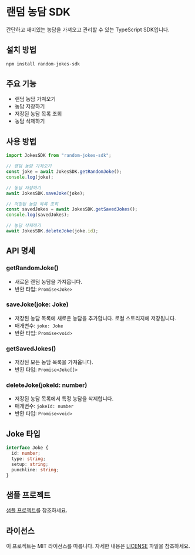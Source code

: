 # 랜덤 농담 SDK

간단하고 재미있는 농담을 가져오고 관리할 수 있는 TypeScript SDK입니다.

## 설치 방법

```bash
npm install random-jokes-sdk
```

## 주요 기능

- 랜덤 농담 가져오기
- 농담 저장하기
- 저장된 농담 목록 조회
- 농담 삭제하기

## 사용 방법

```ts
import JokesSDK from "random-jokes-sdk";

// 랜덤 농담 가져오기
const joke = await JokesSDK.getRandomJoke();
console.log(joke);

// 농담 저장하기
await JokesSDK.saveJoke(joke);

// 저장된 농담 목록 조회
const savedJokes = await JokesSDK.getSavedJokes();
console.log(savedJokes);

// 농담 삭제하기
await JokesSDK.deleteJoke(joke.id);
```

## API 명세

### getRandomJoke()

- 새로운 랜덤 농담을 가져옵니다.
- 반환 타입: `Promise<Joke>`

### saveJoke(joke: Joke)

- 저장된 농담 목록에 새로운 농담을 추가합니다. 로컬 스토리지에 저장됩니다.
- 매개변수: `joke: Joke`
- 반환 타입: `Promise<void>`

### getSavedJokes()

- 저장된 모든 농담 목록을 가져옵니다.
- 반환 타입: `Promise<Joke[]>`

### deleteJoke(jokeId: number)

- 저장된 농담 목록에서 특정 농담을 삭제합니다.
- 매개변수: `jokeId: number`
- 반환 타입: `Promise<void>`

## Joke 타입

```ts
interface Joke {
  id: number;
  type: string;
  setup: string;
  punchline: string;
}
```

## 샘플 프로젝트

[샘플 프로젝트](./samples/jokes-app)를 참조하세요.

## 라이선스

이 프로젝트는 MIT 라이선스를 따릅니다. 자세한 내용은 [LICENSE](./LICENSE) 파일을 참조하세요.
